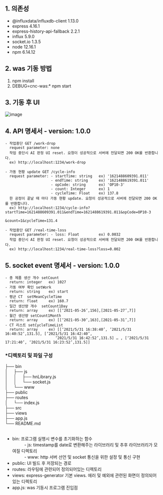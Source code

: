 ## 1. 의존성
* @influxdata/influxdb-client 1.13.0
* express 4.16.1
* express-history-api-fallback 2.2.1
* influx 5.9.0
* socket.io 1.3.5
* node 12.16.1
* npm 6.14.12 
## 2. was 기동 방법
1. npm install
2. DEBUG=cnc-was:* npm start
## 3. 기동 후 UI
![image](https://user-images.githubusercontent.com/33340094/120166343-706b4480-c237-11eb-9c4f-a90f2482d979.png)

## 4. API 명세서 - version: 1.0.0  
```
- 작업중단 GET /work-drop
  request parameter: none  
  작업 중단시 AI 판정 UI reset. 요청이 성공적으로 서버에 전달되면 200 OK를 반환합니다.  
  ex) http://localhost:1234/work-drop

- 가동 현황 update GET /cycle-info  
  request parameter: - startTime: string   ex) '1621488609391.011'  
                     - endTime: string     ex) '1621488619391.011'  
                     - opCode: string      ex) 'OP10-3'  
                     - count: Integer      ex) 1  
                     - cycleTime: Float    ex) 137.8   
  한 공정이 끝날 때 마다 가동 현황 update. 요청이 성공적으로 서버에 전달되면 200 OK를 반환합니다.  
  ex) http://localhost:1234/cycle-info?startTime=1621488609391.011&endTime=1621488619391.011&opCode=OP10-3
                                                                                &count=1&cycleTime=131.4

- 작업중단 GET /real-time-loss   
  request parameter: - loss: Float         ex) 0.0032  
  작업 중단시 AI 판정 UI reset. 요청이 성공적으로 서버에 전달되면 200 OK를 반환합니다. 
  ex) http://localhost:1234/real-time-loss?loss=0.002
```

## 5. socket event 명세서 - version: 1.0.0  
```
- 총 제품 생산 개수 setCount   
  return: integer   ex) 1027  
- 가동 여부 확인 setWork  
  return: string    ex) start  
- 평균 CT  setMeanCycleTime  
  return: float     ex) 160.7  
- 일간 생산량 개수  setCount1Day  
  return: array     ex) [[‘2021-05-26’,156],[2021-05-27’,7]]  
- 월간 생산량 setCount1Month  
  return: array     ex) [[‘2021-05-30’,163],[2021-05-31’,7]]  
- CT 리스트 setCycleTimeList  
  return: array     ex) [[‘2021/5/31 16:38:40’, ‘2021/5/31 16:40:52’,131.5], [‘2021/5/31 16:42:40’, 
                       ‘2021/5/31 16:42:52’,131.5] … , [‘2021/5/31 17:21:40’, ‘2021/5/31 16:23:52’,131.5]]
```

### *디렉토리 및 파일 구성

├── bin<br>
│&nbsp;&nbsp;&nbsp;&nbsp;&nbsp;├── js<br>
│&nbsp;&nbsp;&nbsp;&nbsp;&nbsp;│&nbsp;&nbsp;&nbsp;&nbsp;&nbsp;├── hnLibrary.js<br>
│&nbsp;&nbsp;&nbsp;&nbsp;&nbsp;│&nbsp;&nbsp;&nbsp;&nbsp;&nbsp;└── socket.js<br>
│&nbsp;&nbsp;&nbsp;&nbsp;&nbsp;└── www<br>
├── public<br>
├── routes<br>
│&nbsp;&nbsp;&nbsp;&nbsp;&nbsp;└── index.js<br>
├── src<br>
├── views<br>
├── app.js<br>
└── README.md<br>
<br>
* bin: 프로그램 실행시 변수를 초기화하는 함수<br>
&nbsp;&nbsp;&nbsp;&nbsp;&nbsp;&nbsp;&nbsp;&nbsp;&nbsp;&nbsp;- js: timestamp를 date로 변환해주는 라이브러리 및 추후 라이브러리가 모여질 디렉토리<br>
&nbsp;&nbsp;&nbsp;&nbsp;&nbsp;&nbsp;&nbsp;&nbsp;&nbsp;&nbsp;- www: http 서버 선언 및 socket 통신을 위한 설정 및 통신 구현<br>
* public: UI 빌드 후 저장되는 경로
* routes: 라우팅에 관련되어 정의되어있는 디렉토리
* views: express-generator 기본 views. 에러 및 예외에 관련된 화면이 정의되어있는 디렉토리
* app.js: was 기동시 프로그램 진입점
